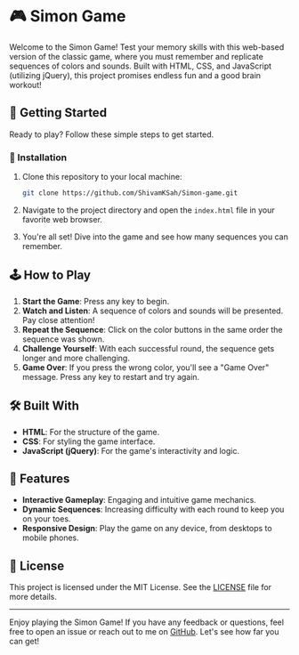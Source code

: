 # 🎮 Simon Game

Welcome to the Simon Game! Test your memory skills with this web-based version of the classic game, where you must remember and replicate sequences of colors and sounds. Built with HTML, CSS, and JavaScript (utilizing jQuery), this project promises endless fun and a good brain workout!

## 🚀 Getting Started

Ready to play? Follow these simple steps to get started.

### 🔧 Installation

1. Clone this repository to your local machine:
   ```bash
   git clone https://github.com/ShivamKSah/Simon-game.git
   ```

2. Navigate to the project directory and open the `index.html` file in your favorite web browser.

3. You're all set! Dive into the game and see how many sequences you can remember.

## 🕹 How to Play

1. **Start the Game**: Press any key to begin.
2. **Watch and Listen**: A sequence of colors and sounds will be presented. Pay close attention!
3. **Repeat the Sequence**: Click on the color buttons in the same order the sequence was shown.
4. **Challenge Yourself**: With each successful round, the sequence gets longer and more challenging.
5. **Game Over**: If you press the wrong color, you'll see a "Game Over" message. Press any key to restart and try again.

## 🛠️ Built With

- **HTML**: For the structure of the game.
- **CSS**: For styling the game interface.
- **JavaScript (jQuery)**: For the game's interactivity and logic.

## 🎉 Features

- **Interactive Gameplay**: Engaging and intuitive game mechanics.
- **Dynamic Sequences**: Increasing difficulty with each round to keep you on your toes.
- **Responsive Design**: Play the game on any device, from desktops to mobile phones.

## 📄 License

This project is licensed under the MIT License. See the [LICENSE](LICENSE) file for more details.

---

Enjoy playing the Simon Game! If you have any feedback or questions, feel free to open an issue or reach out to me on [GitHub](https://github.com/ShivamKSah). Let's see how far you can get!
